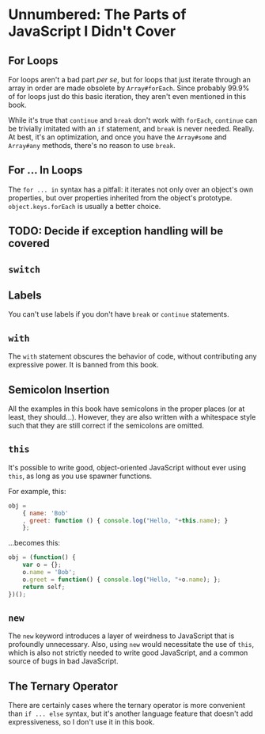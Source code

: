# Unnumbered: The Parts of JavaScript I Didn't Cover

## For Loops

For loops aren't a bad part _per se_, but for loops that just iterate through an array in order are made obsolete by `Array#forEach`. Since probably 99.9% of for loops just do this basic iteration, they aren't even mentioned in this book.

While it's true that `continue` and `break` don't work with `forEach`, `continue` can be trivially imitated with an `if` statement, and `break` is never needed. Really. At best, it's an optimization, and once you have the `Array#some` and `Array#any` methods, there's no reason to use `break`.

## For ... In Loops

The `for ... in` syntax has a pitfall: it iterates not only over an object's own properties, but over properties inherited from the object's prototype. `object.keys.forEach` is usually a better choice.

## TODO: Decide if exception handling will be covered

## `switch`

## Labels

You can't use labels if you don't have `break` or `continue` statements.

## `with`

The `with` statement obscures the behavior of code, without contributing any expressive power. It is banned from this book.

## Semicolon Insertion

All the examples in this book have semicolons in the proper places (or at least, they should...). However, they are also written with a whitespace style such that they are still correct if the semicolons are omitted.

## `this`

It's possible to write good, object-oriented JavaScript without ever using `this`, as long as you use spawner functions.

For example, this:

```javascript
obj = 
    { name: 'Bob'
    , greet: function () { console.log("Hello, "+this.name); }
    };
```

...becomes this:

```javascript
obj = (function() {
	var o = {};
	o.name = 'Bob';
	o.greet = function() { console.log("Hello, "+o.name); };
	return self;
})();
```

## `new`

The `new` keyword introduces a layer of weirdness to JavaScript that is profoundly unnecessary. Also, using `new` would necessitate the use of `this`, which is also not strictly needed to write good JavaScript, and a common source of bugs in bad JavaScript.

## The Ternary Operator

There are certainly cases where the ternary operator is more convenient than `if ... else` syntax, but it's another language feature that doesn't add expressiveness, so I don't use it in this book.